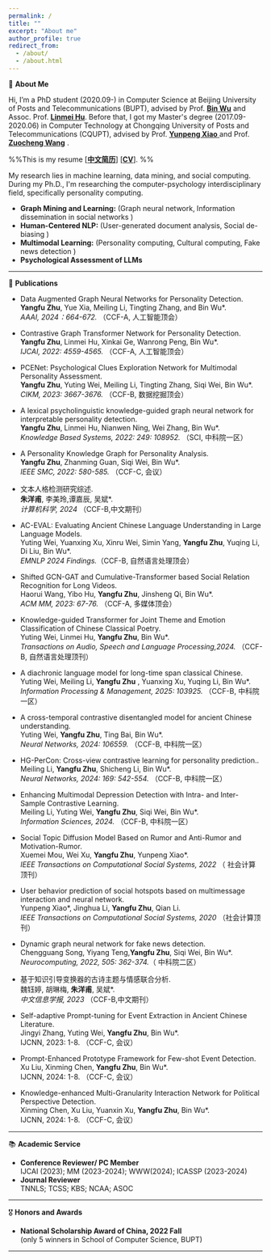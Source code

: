 ```yaml
---
permalink: /
title: ""
excerpt: "About me"
author_profile: true
redirect_from: 
  - /about/
  - /about.html
---
```


 🚩 **About Me**
 
Hi, I’m a PhD student (2020.09-)  in Computer Science  at Beijing University of Posts and Telecommunications (BUPT), advised by Prof. <a href='https://teacher.bupt.edu.cn/wubin/zh_CN/index/41367/list/index.htm'>**Bin Wu**</a> and Assoc. Prof. <a href='https://cs.bit.edu.cn/szdw/jsml/js/hlm/index.htm'>**Linmei Hu**</a>. Before that, I got my Master's degree (2017.09- 2020.06) in Computer Technology  at Chongqing University of Posts and Telecommunications (CQUPT), advised by Prof. <a href='https://faculty.cqupt.edu.cn/xiaoyp/zh_CN/index.htm'>**Yunpeng Xiao**  </a> and Prof.   <a href='https://www.idata.ah.cn/#/about/leaderDetail?id=2'>**Zuocheng Wang**</a> 
.  

%%This is my resume  [<a href='/files/CHICV1.pdf' >**中文简历**</a>] [<a href='/files/ENGCV.pdf' >**CV**</a>]. %% <br>




My research lies in machine learning, data mining, and social computing.  During my Ph.D., I'm researching the computer-psychology interdisciplinary field, specifically personality computing.  <br>

- **Graph Mining and Learning:** (Graph neural network, Information dissemination in social networks )
- **Human-Centered NLP:** (User-generated document analysis, Social de-biasing )   
- **Multimodal Learning:** (Personality computing, Cultural computing, Fake news detection )
- **Psychological Assessment of LLMs** <br>




 

    
* * *
📝 **Publications**

 - Data Augmented Graph Neural Networks for Personality Detection.<br>
 **Yangfu Zhu**, Yue Xia, Meiling Li, Tingting Zhang, and Bin Wu*.<br>
  _AAAI, 2024：664-672._  （CCF-A, 人工智能顶会） <br>
  
- Contrastive Graph Transformer Network for Personality Detection.<br>
**Yangfu Zhu**, Linmei Hu, Xinkai Ge, Wanrong Peng, Bin Wu*. <br>
_IJCAI, 2022: 4559-4565._  （CCF-A, 人工智能顶会） <br>

- PCENet: Psychological Clues Exploration Network for Multimodal Personality Assessment.<br>
 **Yangfu Zhu**, Yuting Wei, Meiling Li, Tingting Zhang, Siqi Wei, Bin Wu*. <br>
 _CIKM, 2023: 3667-3676._ （CCF-B, 数据挖掘顶会） <br>

- A lexical psycholinguistic knowledge-guided graph neural network for interpretable personality detection. <br>
  **Yangfu Zhu**,  Linmei Hu, Nianwen Ning, Wei Zhang, Bin Wu*.  <br>
  _Knowledge Based Systems, 2022: 249: 108952._ （SCI, 中科院一区） <br>
  
- A Personality Knowledge Graph for Personality Analysis.<br>
  **Yangfu Zhu**,  Zhanming Guan, Siqi Wei, Bin Wu*. <br>
  _IEEE SMC, 2022: 580-585._  （CCF-C, 会议） <br>
  <!--  [<a href='https://github.com/moshenglee/PerKG'>Code</a>] -->

- 文本人格检测研究综述.<br>
  **朱洋甫**, 李美玲,谭嘉辰, 吴斌*.<br>
  _计算机科学, 2024_ （CCF-B,中文期刊） <br>

-  AC-EVAL: Evaluating Ancient Chinese Language Understanding in Large Language Models. <br> Yuting Wei, Yuanxing Xu, Xinru Wei, Simin Yang, **Yangfu Zhu**, Yuqing Li, Di Liu, Bin Wu*. <br>  _EMNLP 2024 Findings._（CCF-B, 自然语言处理顶会）<br>
  
- Shifted GCN-GAT and Cumulative-Transformer based Social Relation Recognition for Long Videos.<br>
  Haorui Wang, Yibo Hu, **Yangfu Zhu**, Jinsheng Qi, Bin Wu*.<br>
 _ACM MM, 2023: 67-76._ （CCF-A, 多媒体顶会） <br>

- Knowledge-guided Transformer for Joint Theme and Emotion Classification of Chinese Classical Poetry. <br> Yuting Wei, Linmei Hu, **Yangfu Zhu**, Bin Wu*. <br>
  _Transactions on Audio, Speech and Language Processing,2024._ （CCF-B, 自然语言处理顶刊） <br>

- A diachronic language model for long-time span classical Chinese.<br>
 Yuting Wei, Meiling Li,  **Yangfu Zhu** , Yuanxing Xu, Yuqing Li, Bin Wu*.<br>
 _Information Processing & Management, 2025: 103925._ （CCF-B, 中科院一区） <br>
 
- A cross-temporal contrastive disentangled model for ancient Chinese understanding.<br>
  Yuting Wei, **Yangfu Zhu**, Ting Bai, Bin Wu*.<br>
 _Neural Networks, 2024: 106559._ （CCF-B, 中科院一区） <br>

- HG-PerCon: Cross-view contrastive learning for personality prediction..<br>
  Meiling Li, **Yangfu Zhu**, Shicheng Li, Bin Wu*. <br>
 _Neural Networks, 2024: 169: 542-554._  （CCF-B, 中科院一区）<br> 
 <!--[<a href='https://www.sciencedirect.com/science/article/pii/S0893608023006044'>PDF</a>] [<a href='https://github.com/moshenglee/HG-PerCon'>Code</a>]-->

- Enhancing Multimodal Depression Detection with
Intra- and Inter-Sample Contrastive Learning.<br>
  Meiling Li, Yuting Wei, **Yangfu Zhu**, Siqi Wei, Bin Wu*.<br>
 _Information Sciences, 2024._ （CCF-B, 中科院一区）<br>

- Social Topic Diffusion Model Based on Rumor and Anti-Rumor and Motivation-Rumor.<br>
  Xuemei Mou, Wei Xu, **Yangfu Zhu**, Yunpeng Xiao*.<br>
  _IEEE Transactions on Computational Social Systems, 2022_  （ 社会计算顶刊）<br>

-  User behavior prediction of social hotspots based on multimessage interaction and neural network.<br>
   Yunpeng Xiao*, Jinghua Li, **Yangfu Zhu**, Qian Li.<br>
  _IEEE Transactions on Computational Social Systems, 2020_  （社会计算顶刊）<br>
  
- Dynamic graph neural network for fake news detection.  <br>
  Chengguang Song, Yiyang Teng,**Yangfu Zhu**, Siqi Wei, Bin Wu*.<br>
  _Neurocomputing,  2022, 505: 362-374._（ 中科院二区） <br>
  
- 基于知识引导变换器的古诗主题与情感联合分析.<br>
  魏钰婷, 胡琳梅, **朱洋甫**, 吴斌*. <br>
  _中文信息学报, 2023_ （CCF-B,中文期刊） <br>

- Self-adaptive Prompt-tuning for Event Extraction in
Ancient Chinese Literature.<br>  Jingyi Zhang, Yuting Wei, **Yangfu Zhu**, Bin Wu*.<br>   IJCNN, 2023: 1-8. （CCF-C, 会议）<br>


- Prompt-Enhanced Prototype Framework for Few-shot Event Detection.<br>  Xu Liu, Xinming Chen, **Yangfu Zhu**, Bin Wu*.<br>   IJCNN, 2024: 1-8. （CCF-C, 会议）<br>

- Knowledge-enhanced Multi-Granularity Interaction Network for Political Perspective Detection.<br> Xinming Chen, Xu Liu, Yuanxin Xu, **Yangfu Zhu**, Bin Wu*.<br>   IJCNN, 2024: 1-8. （CCF-C, 会议）<br>


 * * *
 📚 **Academic Service**  
- **Conference Reviewer/ PC Member**<br>
   IJCAI (2023); MM (2023-2024); WWW(2024); ICASSP (2023-2024) <br>
- **Journal Reviewer**<br>
  TNNLS; TCSS; KBS; NCAA; ASOC <br>
  
* * *
🎖 **Honors and Awards** 
- **National Scholarship Award of China, 2022 Fall** <br>
(only 5 winners in School of Computer Science, BUPT)

* * *


